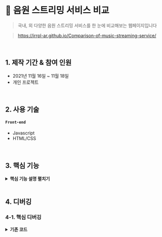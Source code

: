 # :pushpin: 음원 스트리밍 서비스 비교
>국내, 외 다양한 음원 스트리밍 서비스를 한 눈에 비교해보는 웹페이지입니다

>https://irrpl-ar.github.io/Comparison-of-music-streaming-service/

</br>

## 1. 제작 기간 & 참여 인원
- 2021년 11월 16일 ~ 11월 18일
- 개인 프로젝트

</br>

## 2. 사용 기술
#### `Front-end`
  - Javascript
  - HTML/CSS

</br>

## 3. 핵심 기능

<details>
<summary><b>핵심 기능 설명 펼치기</b></summary>
<div markdown="1">

### 인삿말
- 접속 시 현재 시간대를 기준하여 아침 / 오후 / 저녁이 바뀌며 인삿말이 나오도록 구현했습니다

### Boomark
- 각 서비스에 하트 아이콘을 누르면 해당 서비스의 이름이 화면에 나타나도록
구현했습니다

### 반응형 웹페이지
- 부트스트랩 그리드 시스템을 활용하여 레이아웃을 잡았습니다
- 모바일 퍼스트로 작업하였고, 모바일 / 태블릿 / 데스크탑에서 반응하는 웹 페이지를 구현했습니다

### 그 외 HTML & CSS
- HTML 마크업 시 최대한 시맨틱한 마크업이 되도록 신경을 썼고,
CSS 작업이나 유지 보수에 용이하도록 class명을 일관되게 주고자 노력했습니다

</div>
</details>

</br>

## 4. 디버깅
### 4-1. 핵심 디버깅
<details>
<summary><b>기존 코드</b></summary>
<div markdown="1">
```
function alts() {
     for (let i = 0; i <heart.length; i++) {
         console.log(heart[i].alt);
     }
 }
 alts();

let paints = document.querySelector(".paint");

function clicker() {
for (let i =0; i<heart.length; i++) {
    if (heart[i].className === 'heart hticon') {
        let plz = document.createElement('span');
        let hi = document.createTextNode(heart[i].alt+'\n');
        console.log(heart[i].alt);
        plz.appendChild(hi);
        paints.appendChild(plz);
    }
}
}
clicker();
```
</div>

<details>

각 서비스에 있는 하트 아이콘을 누르면 맨 위의 테두리 안에 해당 서비스의 이름이 나오도록 구현하고 싶었음.<br/>
to do list를 해본적이 있으니 이와 비슷하게 하면 되지 않을까? 하고 생각함.
<br/>
그래서 아래와 같이 먼저 이미지의 alt 값에 해당 서비스의 이름을 적어두고, 그것을 가져오는 함수를 짠 뒤,<br/>
toggle on이 되어 class 명이 추가 될 때마다 그것을 그려주면 되지 않을까 생각함.

</details>

<summary><b>개선된 코드</b></summary>
<div markdown="1">
```
//Bookmark 공통

const actives = document.querySelectorAll('.active');

    for (let i =0; i< actives.length; i++) {
        actives[i].classList.remove('active');
        actives[i].addEventListener("click", () => {
            actives[i].classList.toggle('active');
        })
        
    }

//Melon
let paints = document.querySelector(".paint");
let melons = document.getElementById('melon-id');
let observermelon = new MutationObserver(fnHandlerDocsmelon),
    elTargetmelon = melons,
    objConfigmelon = {
        childlist: false,
        subtree: false,
        attributes: true,
        CharacterData: false
    };
function fnHandlerDocsmelon() {
    paints.innerText = '　Melon';
}
observermelon.observe(elTargetmelon, objConfigmelon);
```
</div>
</details>

<details>

하지만 위의 코드로는 toggle로 변화하는 class의 상태를 실시간으로 반영하지 못함.<br/>
구글링을 해서, 실시간으로 속성 변화 등을 감지해주는 MutationObserver를 써보면 어떨까 생각함.<br/>
다행히 class 변경을 감지하긴 하지만, class를 포함한 전체 속성 변경에 대해 반응하는 것이라 on이 되었을 때 화면에 그려주지만 off가 되었을 때 화면에서 사라지지는 않음<br/>
j query나 다양한 방법을 찾아봤지만, 아직 이 부분은 찾지 못하고 우선 처음 on이 되면 그것을 감지하여 화면에 나타나도록 구현함

</details>

</br>


### 4-2. 각종 디버깅
<details>
<summary>화살표 함수 내 if문</summary>
<div markdown="1">

좋은, 입니다 만 미리 만들어 두고 시간대별로 중간에 다른 문구가 들어가도록 구현하려함
기왕이면 ES6 문법을 사용하고싶어서 화살표 함수로 조건문을 만들었을 때
시간대에 상관 없이 else 부분만 출력됨 (아래 코드)
```
const date = new Date();
const hours = date.getHours();

const greeting = () => {
if  (hours > 6 && hours < 12) {
    times.innerText = `아침`;
}
else if (hours > 12 && hours < 17) {
    times.innerText = `오후`;
 }
 else if (hours > 17 && hours < 21) {
    times.innerText = `저녁`;
}
    else {
    times.innerText = `밤`;
    }
}
```
const를 let으로 바꿔도 보고, && 연산자가 문제인가 바꿔도 보고 return을 적어도 봤지만
다 아니었음.
hours는 콘솔로 찍어봤을 때 정상적인 값이 나옴

```
function greeting() {
     if  (hours > 6 && hours <= 12) {
         return times.innerText = `아침`;
     }
    else if (hours > 12 && hours <= 17) {
         return times.innerText = `오후`;
     }
     else if (hours > 17 && hours < 21) {
         return times.innerText = `저녁`;
     }
     else return times.innerText = `밤`;
 }
```
이렇게 기존 함수 형태로 바꿨을 때는 무리 없이 잘 작동됨
화살표 함수로는 if 문을 못 쓰는건지 구글링 해봤을 때 만족할만한 답을 얻지 못함

```
let greetings = () => {
    if (hours > 6 && hours <= 12) {
        times.innerText = `아침`;
    }
    else if (hours > 12  && hours <= 17) {
        times.innerText = `오후`;
    }
    else if (hours > 17 && hours < 21) {
        times.innerText = `저녁`;
    }
    else {
        times.innerText = `밤`;
    }
}
```
이렇게 고치니 작동함.
위에 hours라는 변수를 이미 선언했는데, 함수 내에 매개변수로 같은 이름을 전달하니
충돌이 일어난듯 함

</div>
</details>
    
</br>

<details>
<summary>for문 사용시 문제</summary>
<div markdown="1">

사소한 실수인데, for문 사용시에 return 써버려서 첫 줄만 작동하고 끝나버림<br/>
return을 삭제하여 해결

</div>
</details>
    
</br>

## 5. 회고 / 느낀점
> 이전까지 전체 레이아웃 잡는 것, 반응형 웹을 조금씩 연습해오다가 처음으로 제대로 완성을 해봤는데 시간이 많이 걸렸지만 전보다 HTML 마크업과 CSS 배치에 익숙해진 것 같아서 다행이었다. <br/>
자바스크립트로 북마크되는 부분을 일부는 구현했지만, 완벽하게 구현하지는 못한 것이 조금 아쉽다.

